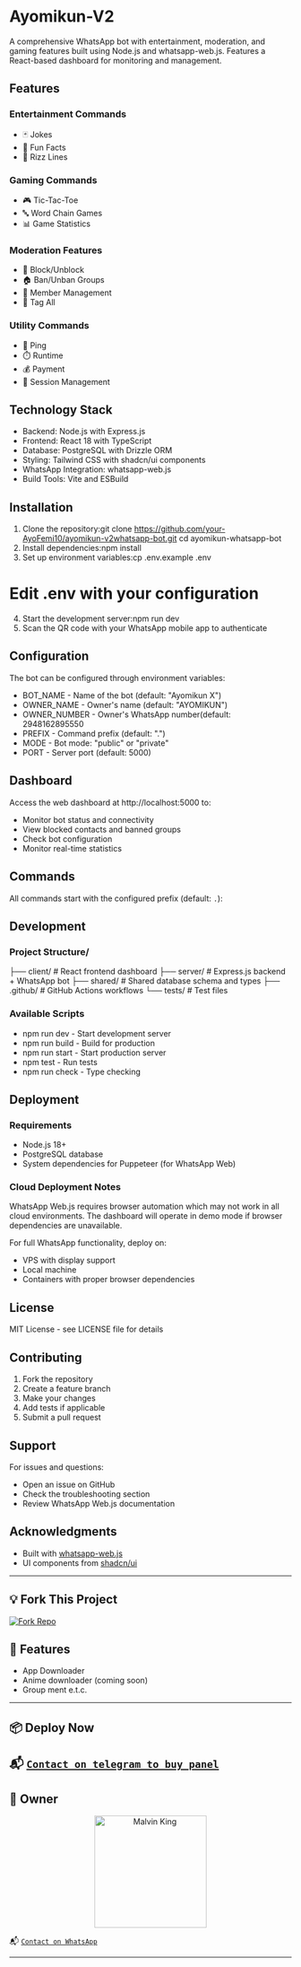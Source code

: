 # Ayomikun-V2

A comprehensive WhatsApp bot with entertainment, moderation, and gaming features built using Node.js and whatsapp-web.js. Features a React-based dashboard for monitoring and management.

## Features

### Entertainment Commands
- 🃏 Jokes 
- 🎯 Fun Facts
- 💖 Rizz Lines 

### Gaming Commands
- 🎮 Tic-Tac-Toe
- 🔤 Word Chain Games 
- 📊 Game Statistics

### Moderation Features
- 🚫 Block/Unblock 
- 🏠 Ban/Unban Groups 
- 👥 Member Management 
- 📢 Tag All

### Utility Commands
- 🏓 Ping
- ⏱️ Runtime
- 💰 Payment
- 🔧 Session Management

## Technology Stack

- Backend: Node.js with Express.js
- Frontend: React 18 with TypeScript
- Database: PostgreSQL with Drizzle ORM
- Styling: Tailwind CSS with shadcn/ui components
- WhatsApp Integration: whatsapp-web.js
- Build Tools: Vite and ESBuild

## Installation

1. Clone the repository:git clone https://github.com/your-AyoFemi10/ayomikun-v2whatsapp-bot.git cd ayomikun-whatsapp-bot
2. Install dependencies:npm install
3. Set up environment variables:cp .env.example .env
# Edit .env with your configuration
4. Start the development server:npm run dev
5. Scan the QR code with your WhatsApp mobile app to authenticate

## Configuration

The bot can be configured through environment variables:

- BOT_NAME - Name of the bot (default: "Ayomikun X")
- OWNER_NAME - Owner's name (default: "AYOMIKUN")
- OWNER_NUMBER - Owner's WhatsApp number(default: 2948162895550
- PREFIX - Command prefix (default: ".")
- MODE - Bot mode: "public" or "private"
- PORT - Server port (default: 5000)

## Dashboard

Access the web dashboard at http://localhost:5000 to:
- Monitor bot status and connectivity
- View blocked contacts and banned groups
- Check bot configuration
- Monitor real-time statistics

## Commands

All commands start with the configured prefix (default: `.`):

## Development

### Project Structure/
├── client/          # React frontend dashboard
├── server/          # Express.js backend + WhatsApp bot
├── shared/          # Shared database schema and types
├── .github/         # GitHub Actions workflows
└── tests/           # Test files

### Available Scripts
- npm run dev - Start development server
- npm run build - Build for production
- npm run start - Start production server
- npm test - Run tests
- npm run check - Type checking

## Deployment

### Requirements
- Node.js 18+ 
- PostgreSQL database
- System dependencies for Puppeteer (for WhatsApp Web)

### Cloud Deployment Notes
WhatsApp Web.js requires browser automation which may not work in all cloud environments. The dashboard will operate in demo mode if browser dependencies are unavailable.

For full WhatsApp functionality, deploy on:
- VPS with display support
- Local machine
- Containers with proper browser dependencies

## License
MIT License - see LICENSE file for details

## Contributing

1. Fork the repository
2. Create a feature branch
3. Make your changes
4. Add tests if applicable
5. Submit a pull request

## Support

For issues and questions:
- Open an issue on GitHub
- Check the troubleshooting section
- Review WhatsApp Web.js documentation

## Acknowledgments

- Built with [whatsapp-web.js](https://github.com/pedroslopez/whatsapp-web.js)
- UI components from [shadcn/ui](https://ui.shadcn.com)
---

## 💡 Fork This Project

[![Fork Repo](https://img.shields.io/badge/FORK-REPO-black?style=for-the-badge&logo=github)](https://github.com/AyoFemi10/Ayomikun-V2/fork)


## 🧩 Features

- App Downloader
- Anime downloader (coming soon)
- Group ment e.t.c.


---

## 📦 Deploy Now
📬 [`Contact on telegram to buy panel`](https://t.me/saturotech)
---



## 👑 Owner

<p align="center">
  <a href="https://github.com/AyoFemi10">
    <img src="https://github.com/AyoFemi10.png" width="200" height="200" alt="Malvin King"/>
  </a>
</p>

📬 [`Contact on WhatsApp`](https://wa.me/2348162895550)

---


